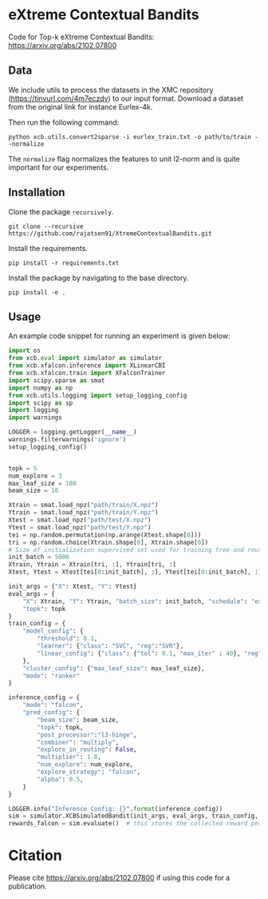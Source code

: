 # eXtreme Contextual Bandits
Code for Top-k eXtreme Contextual Bandits: https://arxiv.org/abs/2102.07800

## Data

We include utils to process the datasets in the XMC repository (https://tinyurl.com/4m7eczdv) to our input format. Download a dataset from the original link for instance Eurlex-4k. 

Then run the following command:

```shell
python xcb.utils.convert2sparse -i eurlex_train.txt -o path/to/train --normalize

```

The ```normalize``` flag normalizes the features to unit l2-norm and is quite important for our experiments. 

## Installation

Clone the package ```recursively```.

```shell
git clone --recursive https://github.com/rajatsen91/XtremeContextualBandits.git

```

Install the requirements.

```shell
pip install -r requirements.txt

```

Install the package by navigating to the base directory.

```shell
pip install -e .

```

## Usage

An example code snippet for running an experiment is given below:

```python
import os
from xcb.eval import simulator as simulator
from xcb.xfalcon.inference import XLinearCBI
from xcb.xfalcon.train import XFalconTrainer
import scipy.sparse as smat
import numpy as np
from xcb.utils.logging import setup_logging_config
import scipy as sp
import logging
import warnings

LOGGER = logging.getLogger(__name__)
warnings.filterwarnings('ignore')
setup_logging_config()


topk = 5
num_explore = 3
max_leaf_size = 100
beam_size = 10

Xtrain = smat.load_npz("path/train/X.npz")
Ytrain = smat.load_npz("path/train/Y.npz")
Xtest = smat.load_npz("path/test/X.npz")
Ytest = smat.load_npz("path/test/Y.npz")
tei = np.random.permutation(np.arange(Xtest.shape[0]))
tri = np.random.choice(Xtrain.shape[0], Xtrain.shape[0])
# Size of initialization supervised set used for training tree and routing functions
init_batch = 5000
Xtrain, Ytrain = Xtrain[tri, :], Ytrain[tri, :]
Xtest, Ytest = Xtest[tei[0:init_batch], :], Ytest[tei[0:init_batch], :]

init_args = {"X": Xtest, "Y": Ytest}
eval_args = {
    "X": Xtrain, "Y": Ytrain, "batch_size": init_batch, "schedule": "exponential",
    "topk": topk
}
train_config = {
    "model_config": {
        "threshold": 0.1,
        "learner": {"class": "SVC", "reg":"SVR"},
        "linear_config": {"class": {"tol": 0.1, "max_iter" : 40}, "reg": {"tol": 0.1, "max_iter" : 40}}
    },
    "cluster_config": {"max_leaf_size": max_leaf_size},
    "mode": "ranker"
}

inference_config = {
    "mode": "falcon",
    "pred_config": {
        "beam_size": beam_size,
        "topk": topk,
        "post_processor":"l3-hinge",
        "combiner": "multiply",
        "explore_in_routing": False,
        "multiplier": 1.0,
        "num_explore": num_explore,
        "explore_strategy": "falcon",
        "alpha": 0.5,
    }
}

LOGGER.info("Inference Config: {}".format(inference_config))
sim = simulator.XCBSimulatedBandit(init_args, eval_args, train_config, inference_config)
rewards_falcon = sim.evaluate()  # this stores the collected reward per time-step. Can be normalized to yield progressive mean reward/ loss.

```




# Citation
Please cite https://arxiv.org/abs/2102.07800 if using this code for a publication.
